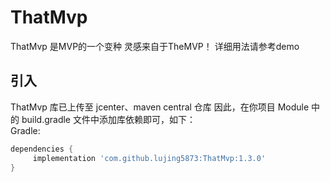 # **ThatMvp** #

ThatMvp 是MVP的一个变种  灵感来自于TheMVP！ 
详细用法请参考demo  

## **引入** ##
ThatMvp 库已上传至 jcenter、maven central 仓库
因此，在你项目 Module 中的 build.gradle 文件中添加库依赖即可，如下：  
Gradle:

```.gradle
dependencies {
     implementation 'com.github.lujing5873:ThatMvp:1.3.0'
}
```


